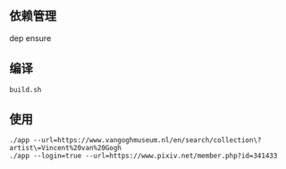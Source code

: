 ## 依赖管理

dep ensure

## 编译

```
build.sh
```

## 使用

```
./app --url=https://www.vangoghmuseum.nl/en/search/collection\?artist\=Vincent%20van%20Gogh
./app --login=true --url=https://www.pixiv.net/member.php?id=341433
```

